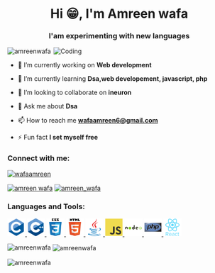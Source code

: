 
<h1 align="center">Hi 😁, I'm Amreen wafa</h1>
<h3 align="center">I'am experimenting with new languages</h3>
<image align="right" alt="Coding" width="400" src="https://res.cloudinary.com/practicaldev/image/fetch/s--2bZIjPGC--/c_limit%2Cf_auto%2Cfl_progressive%2Cq_66%2Cw_880/https://dev-to-uploads.s3.amazonaws.com/i/d4tvukbt5mra37cvwklk.gif">

<p align="left"> <img src="https://komarev.com/ghpvc/?username=amreenwafa&label=Profile%20views&color=0e75b6&style=flat" alt="amreenwafa" /> </p>


- 🔭 I’m currently working on **Web development**

- 🌱 I’m currently learning **Dsa,web developement, javascript, php**

- 👯 I’m looking to collaborate on **ineuron**

- 💬 Ask me about **Dsa**

- 📫 How to reach me **wafaamreen6@gmail.com**

- ⚡ Fun fact **I set myself free**

<h3 align="left">Connect with me:</h3>
<p align="left">

<p align="left"> <a href="https://twitter.com/wafaamreen" target="blank"><img src="https://img.shields.io/twitter/follow/wafaamreen?logo=twitter&style=for-the-badge" alt="wafaamreen" /></a> </p>

<a href="https://linkedin.com/in/amreen wafa" target="blank"><img align="center" src="https://raw.githubusercontent.com/rahuldkjain/github-profile-readme-generator/master/src/images/icons/Social/linked-in-alt.svg" alt="amreen wafa" height="30" width="40" /></a>
<a href="https://instagram.com/amreen_wafa" target="blank"><img align="center" src="https://raw.githubusercontent.com/rahuldkjain/github-profile-readme-generator/master/src/images/icons/Social/instagram.svg" alt="amreen_wafa" height="30" width="40" /></a>
</p>

<h3 align="left">Languages and Tools:</h3>
<p align="left"> <a href="https://www.cprogramming.com/" target="_blank" rel="noreferrer"> <img src="https://raw.githubusercontent.com/devicons/devicon/master/icons/c/c-original.svg" alt="c" width="40" height="40"/> </a> <a href="https://www.w3schools.com/cpp/" target="_blank" rel="noreferrer"> <img src="https://raw.githubusercontent.com/devicons/devicon/master/icons/cplusplus/cplusplus-original.svg" alt="cplusplus" width="40" height="40"/> </a> <a href="https://www.w3schools.com/css/" target="_blank" rel="noreferrer"> <img src="https://raw.githubusercontent.com/devicons/devicon/master/icons/css3/css3-original-wordmark.svg" alt="css3" width="40" height="40"/> </a> <a href="https://www.w3.org/html/" target="_blank" rel="noreferrer"> <img src="https://raw.githubusercontent.com/devicons/devicon/master/icons/html5/html5-original-wordmark.svg" alt="html5" width="40" height="40"/> </a> <a href="https://www.java.com" target="_blank" rel="noreferrer"> <img src="https://raw.githubusercontent.com/devicons/devicon/master/icons/java/java-original.svg" alt="java" width="40" height="40"/> </a> <a href="https://developer.mozilla.org/en-US/docs/Web/JavaScript" target="_blank" rel="noreferrer"> <img src="https://raw.githubusercontent.com/devicons/devicon/master/icons/javascript/javascript-original.svg" alt="javascript" width="40" height="40"/> </a> <a href="https://nodejs.org" target="_blank" rel="noreferrer"> <img src="https://raw.githubusercontent.com/devicons/devicon/master/icons/nodejs/nodejs-original-wordmark.svg" alt="nodejs" width="40" height="40"/> </a> <a href="https://www.php.net" target="_blank" rel="noreferrer"> <img src="https://raw.githubusercontent.com/devicons/devicon/master/icons/php/php-original.svg" alt="php" width="40" height="40"/> </a> <a href="https://reactjs.org/" target="_blank" rel="noreferrer"> <img src="https://raw.githubusercontent.com/devicons/devicon/master/icons/react/react-original-wordmark.svg" alt="react" width="40" height="40"/> </a> </p>

<p><img align="left" src="https://github-readme-stats.vercel.app/api/top-langs?username=amreenwafa&show_icons=true&locale=en&layout=compact" alt="amreenwafa" /></p>

<p>&nbsp;<img align="center" src="https://github-readme-stats.vercel.app/api?username=amreenwafa&show_icons=true&locale=en" alt="amreenwafa" /></p>

<p><img align="center" src="https://github-readme-streak-stats.herokuapp.com/?user=amreenwafa&" alt="amreenwafa" /></p>
